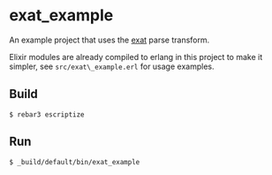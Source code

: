 # exat\_example

An example project that uses the [exat](https://github.com/marianoguerra/exat) parse transform.

Elixir modules are already compiled to erlang in this project to make it simpler,
see `src/exat\_example.erl` for usage examples.

Build
-----

    $ rebar3 escriptize

Run
---

    $ _build/default/bin/exat_example
